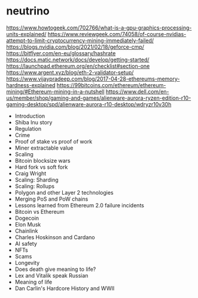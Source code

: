 # neutrino



https://www.howtogeek.com/702766/what-is-a-gpu-graphics-processing-units-explained/
https://www.reviewgeek.com/74058/of-course-nvidias-attempt-to-limit-cryptocurrency-mining-immediately-failed/
https://blogs.nvidia.com/blog/2021/02/18/geforce-cmp/
https://bitflyer.com/en-eu/glossary/hashrate
https://docs.matic.network/docs/develop/getting-started/
https://launchpad.ethereum.org/en/checklist#section-one
https://www.argent.xyz/blog/eth-2-validator-setup/
https://www.vijaypradeep.com/blog/2017-04-28-ethereums-memory-hardness-explained
https://99bitcoins.com/ethereum/ethereum-mining/#Ethereum-mining-in-a-nutshell
https://www.dell.com/en-us/member/shop/gaming-and-games/alienware-aurora-ryzen-edition-r10-gaming-desktop/spd/alienware-aurora-r10-desktop/wdryzr10v30h





- Introduction
- Shiba Inu story
- Regulation
- Crime
- Proof of stake vs proof of work
- Miner extractable value
- Scaling
- Bitcoin blocksize wars
- Hard fork vs soft fork
- Craig Wright
- Scaling: Sharding
- Scaling: Rollups
- Polygon and other Layer 2 technologies
- Merging PoS and PoW chains
- Lessons learned from Ethereum 2.0 failure incidents
- Bitcoin vs Ethereum
- Dogecoin
- Elon Musk
- Chainlink
- Charles Hoskinson and Cardano
- AI safety
- NFTs
- Scams
- Longevity
- Does death give meaning to life?
- Lex and Vitalik speak Russian
- Meaning of life
- Dan Carlin's Hardcore History and WWII



